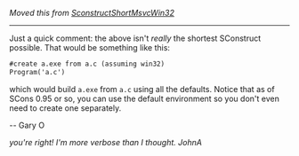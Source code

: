 
_Moved this from [SconstructShortMsvcWin32](SconstructShortMsvcWin32)_ 

---

 Just a quick comment:  the above isn't _really_ the shortest SConstruct possible.  That would be something like this: 
```txt
#create a.exe from a.c (assuming win32)
Program('a.c') 
```
which would build `a.exe` from `a.c` using all the defaults.  Notice that as of SCons 0.95 or so, you can use the default environment so you don't even need to create one separately. 

-- Gary O 

_you're right! I'm more verbose than I thought. JohnA_ 
